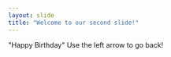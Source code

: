 ```yaml
---
layout: slide
title: "Welcome to our second slide!"
---
```

"Happy Birthday"
Use the left arrow to go back!

